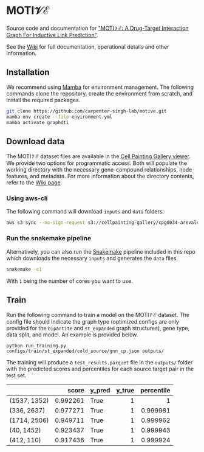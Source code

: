 # MOTI$`\mathcal{VE}`$

Source code and documentation for ["MOTI$`\mathcal{V}\mathcal{E}`$: A
Drug-Target Interaction Graph For Inductive Link
Prediction"](https://arxiv.org/abs/2406.08649).

See the [Wiki](https://github.com/carpenter-singh-lab/motive/wiki) for full documentation, operational details and other information.

## Installation

We recommend using [Mamba](https://github.com/conda-forge/miniforge#mambaforge) for
environment management. The following commands clone the repository, create the environment from
scratch, and install the required packages.

```bash
git clone https://github.com/carpenter-singh-lab/motive.git
mamba env create --file environment.yml
mamba activate graphdti
```

## Download data

The MOTI$`\mathcal{VE}`$ dataset files are available in the [Cell Painting Gallery viewer](https://cellpainting-gallery.s3.amazonaws.com/index.html#cpg0034-arevalo-su-motive/broad/workspace/publication_data/2024_MOTIVE).
We provide two options for programmatic access. Both will populate the working directory with the necessary gene-compound relationships, node features, and metadata. For more information about the directory contents, refer to the [Wiki page](https://github.com/carpenter-singh-lab/motive/wiki).

### Using aws-cli

The following command will download `inputs` and `data` folders:

```bash
aws s3 sync --no-sign-request s3://cellpainting-gallery/cpg0034-arevalo-su-motive/broad/workspace/publication_data/2024_MOTIVE .
```
### Run the snakemake pipeline
Alternatively, you can also run the [Snakemake](https://snakemake.readthedocs.io/en/v7.32.3/) pipeline included in this repo which downloads the necessary `inputs` and generates the `data` files.

```bash
snakemake -c1
```
With `1` being the number of cores you want to use.

## Train
Run the following command to train a model on the MOTI$`\mathcal{VE}`$ dataset. The config file should indicate the graph type (optimized configs are only provided for the `bipartite` and `st_expanded` graph structures), gene type, data split, and model. An example is provided below.

```python run_training.py configs/train/st_expanded/cold_source/gnn_cp.json outputs/```

The training will produce a `test_results.parquet` file in the `outputs/` folder with the predicted scores and percentiles for each source target pair in the test set.

|              |    score | y_pred   |   y_true |   percentile |
|:-------------|---------:|:---------|---------:|-------------:|
| (1537, 1352) | 0.992261 | True     |        1 |     1        |
| (336, 2637)  | 0.977271 | True     |        1 |     0.999981 |
| (1714, 2506) | 0.949711 | True     |        1 |     0.999962 |
| (40, 1452)   | 0.923437 | True     |        1 |     0.999943 |
| (412, 110)   | 0.917436 | True     |        1 |     0.999924 |

